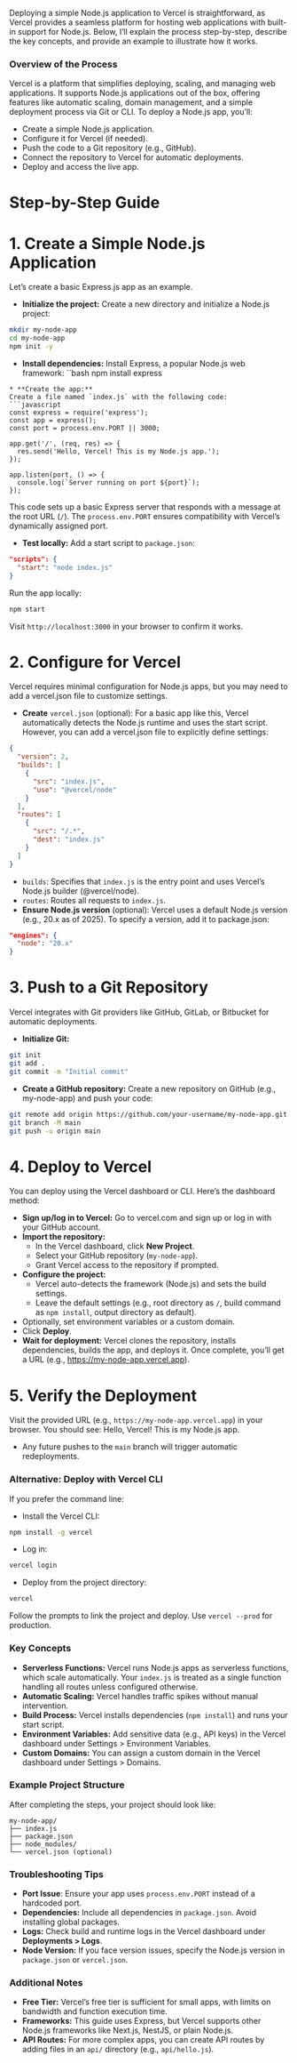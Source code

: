 Deploying a simple Node.js application to Vercel is straightforward, as Vercel provides a seamless platform for hosting web applications with built-in support for Node.js. Below, I’ll explain the process step-by-step, describe the key concepts, and provide an example to illustrate how it works.

### Overview of the Process
Vercel is a platform that simplifies deploying, scaling, and managing web applications. It supports Node.js applications out of the box, offering features like automatic scaling, domain management, and a simple deployment process via Git or CLI. To deploy a Node.js app, you’ll:
* Create a simple Node.js application.
* Configure it for Vercel (if needed).
* Push the code to a Git repository (e.g., GitHub).
* Connect the repository to Vercel for automatic deployments.
* Deploy and access the live app.

# Step-by-Step Guide
# 1. Create a Simple Node.js Application
Let’s create a basic Express.js app as an example.
* **Initialize the project:**
Create a new directory and initialize a Node.js project:
```bash
mkdir my-node-app
cd my-node-app
npm init -y
```
* **Install dependencies:**
Install Express, a popular Node.js web framework:
``bash
npm install express
```
* **Create the app:**
Create a file named `index.js` with the following code:
```javascript
const express = require('express');
const app = express();
const port = process.env.PORT || 3000;

app.get('/', (req, res) => {
  res.send('Hello, Vercel! This is my Node.js app.');
});

app.listen(port, () => {
  console.log(`Server running on port ${port}`);
});
```
This code sets up a basic Express server that responds with a message at the root URL (`/`). The `process.env.PORT` ensures compatibility with Vercel’s dynamically assigned port.
* **Test locally:**
Add a start script to `package.json`:
```json
"scripts": {
  "start": "node index.js"
}
```
Run the app locally:
```bash
npm start
```
Visit `http://localhost:3000` in your browser to confirm it works.

# 2. Configure for Vercel
Vercel requires minimal configuration for Node.js apps, but you may need to add a vercel.json file to customize settings.
* **Create** `vercel.json` (optional):
For a basic app like this, Vercel automatically detects the Node.js runtime and uses the start script. However, you can add a vercel.json file to explicitly define settings:
```json
{
  "version": 2,
  "builds": [
    {
      "src": "index.js",
      "use": "@vercel/node"
    }
  ],
  "routes": [
    {
      "src": "/.*",
      "dest": "index.js"
    }
  ]
}
```
* `builds`: Specifies that `index.js` is the entry point and uses Vercel’s Node.js builder (@vercel/node).
* `routes`: Routes all requests to `index.js`.
* **Ensure Node.js version** (optional):
Vercel uses a default Node.js version (e.g., 20.x as of 2025). To specify a version, add it to package.json:
```json
"engines": {
  "node": "20.x"
}
```
# 3. Push to a Git Repository
Vercel integrates with Git providers like GitHub, GitLab, or Bitbucket for automatic deployments.
* **Initialize Git:**
```bash
git init
git add .
git commit -m "Initial commit"
```
* **Create a GitHub repository:**
Create a new repository on GitHub (e.g., my-node-app) and push your code:
```bash
git remote add origin https://github.com/your-username/my-node-app.git
git branch -M main
git push -u origin main
```
# 4. Deploy to Vercel
You can deploy using the Vercel dashboard or CLI. Here’s the dashboard method:
* **Sign up/log in to Vercel:**
Go to vercel.com and sign up or log in with your GitHub account.
* **Import the repository:**
  * In the Vercel dashboard, click **New Project**.
  * Select your GitHub repository (`my-node-app`).
  * Grant Vercel access to the repository if prompted.
* **Configure the project:**
  * Vercel auto-detects the framework (Node.js) and sets the build settings.
  * Leave the default settings (e.g., root directory as `/`, build command as `npm install`, output directory as default).
* Optionally, set environment variables or a custom domain.
* Click **Deploy**.
* **Wait for deployment:**
Vercel clones the repository, installs dependencies, builds the app, and deploys it. Once complete, you’ll get a URL (e.g., https://my-node-app.vercel.app).
# 5. Verify the Deployment
Visit the provided URL (e.g., `https://my-node-app.vercel.app`) in your browser. You should see:
Hello, Vercel! This is my Node.js app.
* Any future pushes to the `main` branch will trigger automatic redeployments.

### Alternative: Deploy with Vercel CLI
If you prefer the command line:
* Install the Vercel CLI:
```bash
npm install -g vercel
```
* Log in:
```bash
vercel login
```
* Deploy from the project directory:
```bash
vercel
```
Follow the prompts to link the project and deploy. Use `vercel --prod` for production.

### Key Concepts
* **Serverless Functions:** Vercel runs Node.js apps as serverless functions, which scale automatically. Your `index.js` is treated as a single function handling all routes unless configured otherwise.
* **Automatic Scaling:** Vercel handles traffic spikes without manual intervention.
* **Build Process:** Vercel installs dependencies (`npm install`) and runs your start script.
* **Environment Variables:** Add sensitive data (e.g., API keys) in the Vercel dashboard under Settings > Environment Variables.
* **Custom Domains:** You can assign a custom domain in the Vercel dashboard under Settings > Domains.

### Example Project Structure
After completing the steps, your project should look like:
```
my-node-app/
├── index.js
├── package.json
├── node_modules/
└── vercel.json (optional)
```

### Troubleshooting Tips
* **Port Issue**: Ensure your app uses `process.env.PORT` instead of a hardcoded port.
* **Dependencies:** Include all dependencies in `package.json`. Avoid installing global packages.
* **Logs:** Check build and runtime logs in the Vercel dashboard under **Deployments > Logs**.
* **Node Version:** If you face version issues, specify the Node.js version in `package.json` or `vercel.json`.

### Additional Notes
* **Free Tier:** Vercel’s free tier is sufficient for small apps, with limits on bandwidth and function execution time.
* **Frameworks:** This guide uses Express, but Vercel supports other Node.js frameworks like Next.js, NestJS, or plain Node.js.
* **API Routes:** For more complex apps, you can create API routes by adding files in an `api/` directory (e.g., `api/hello.js`).

